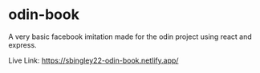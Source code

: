 # odin-book

A very basic facebook imitation made for the odin project using react and express.

Live Link:
https://sbingley22-odin-book.netlify.app/
